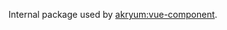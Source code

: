 Internal package used by [akryum:vue-component](https://github.com/Akryum/meteor-vue-component/tree/master/packages/vue-component).
